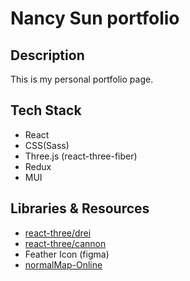 # Nancy Sun portfolio

## Description
This is my personal portfolio page. 

## Tech Stack
- React
- CSS(Sass)
- Three.js (react-three-fiber)
- Redux
- MUI

## Libraries & Resources  
- [react-three/drei](https://github.com/pmndrs/drei)
- [react-three/cannon](https://www.npmjs.com/package/@react-three/cannon)
- Feather Icon (figma)
- [normalMap-Online](https://cpetry.github.io/NormalMap-Online/)
